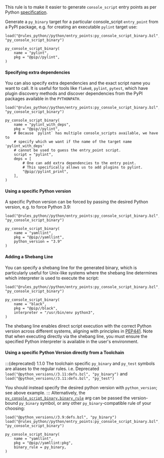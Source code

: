 This rule is to make it easier to generate `console_script` entry points
as per Python [specification].

Generate a `py_binary` target for a particular console_script `entry_point`
from a PyPI package, e.g. for creating an executable `pylint` target use:
```starlark
load("@rules_python//python/entry_points:py_console_script_binary.bzl", "py_console_script_binary")

py_console_script_binary(
    name = "pylint",
    pkg = "@pip//pylint",
)
```

#### Specifying extra dependencies 
You can also specify extra dependencies and the
exact script name you want to call. It is useful for tools like `flake8`, `pylint`,
`pytest`, which have plugin discovery methods and discover dependencies from the
PyPI packages available in the `PYTHONPATH`.
```starlark
load("@rules_python//python/entry_points:py_console_script_binary.bzl", "py_console_script_binary")

py_console_script_binary(
    name = "pylint_with_deps",
    pkg = "@pip//pylint",
    # Because `pylint` has multiple console_scripts available, we have to
    # specify which we want if the name of the target name 'pylint_with_deps'
    # cannot be used to guess the entry_point script.
    script = "pylint",
    deps = [
        # One can add extra dependencies to the entry point.
        # This specifically allows us to add plugins to pylint.
        "@pip//pylint_print",
    ],
)
```

#### Using a specific Python version

A specific Python version can be forced by passing the desired Python version, e.g. to force Python 3.9:
```starlark
load("@rules_python//python/entry_points:py_console_script_binary.bzl", "py_console_script_binary")

py_console_script_binary(
    name = "yamllint",
    pkg = "@pip//yamllint",
    python_version = "3.9"
)
```

#### Adding a Shebang Line

You can specify a shebang line for the generated binary, which is particularly
useful for Unix-like systems where the shebang line determines which interpreter
is used to execute the script:

```starlark
load("@rules_python//python/entry_points:py_console_script_binary.bzl", "py_console_script_binary")

py_console_script_binary(
    name = "black",
    pkg = "@pip//black",
    interpreter = "/usr/bin/env python3",
)
```

The shebang line enables direct script execution with the correct Python version
across different systems, aligning with principles in [PEP441]. Note that when
executing directly via the shebang line, you must ensure the specified
Python interpreter is available in the user's environment.


#### Using a specific Python Version directly from a Toolchain
:::{deprecated} 1.1.0
The toolchain specific `py_binary` and `py_test` symbols are aliases to the regular rules. 
i.e. Deprecated `load("@python_versions//3.11:defs.bzl", "py_binary")` and `load("@python_versions//3.11:defs.bzl", "py_test")`

You should instead specify the desired python version with `python_version`; see above example.
:::
Alternatively, the [`py_console_script_binary.binary_rule`] arg can be passed
the version-bound `py_binary` symbol, or any other `py_binary`-compatible rule
of your choosing:
```starlark
load("@python_versions//3.9:defs.bzl", "py_binary")
load("@rules_python//python/entry_points:py_console_script_binary.bzl", "py_console_script_binary")

py_console_script_binary(
    name = "yamllint",
    pkg = "@pip//yamllint:pkg",
    binary_rule = py_binary,
)
```

[specification]: https://packaging.python.org/en/latest/specifications/entry-points/
[`py_console_script_binary.binary_rule`]: #py_console_script_binary_binary_rule
[PEP441]: https://peps.python.org/pep-0441/#minimal-tooling-the-zipapp-module
